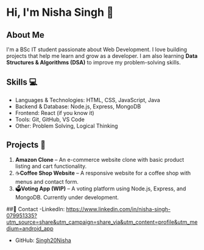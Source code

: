 
# Hi, I'm Nisha Singh 👋

## About Me
I'm a BSc IT student passionate about Web Development. I love building projects that help me learn and grow as a developer. I am also learning **Data Structures & Algorithms (DSA)** to improve my problem-solving skills.

## Skills 💻
- Languages & Technologies: HTML, CSS, JavaScript, Java  
- Backend & Database: Node.js, Express, MongoDB  
- Frontend: React (if you know it)  
- Tools: Git, GitHub, VS Code  
- Other: Problem Solving, Logical Thinking

## Projects 🚀
1. **Amazon Clone** – An e-commerce website clone with basic product listing and cart functionality.  
2. ☕️**Coffee Shop Website** – A responsive website for a coffee shop with menus and contact form.  
3. 🗳**Voting App (WIP)** – A voting platform using Node.js, Express, and MongoDB. Currently under development.

##📌 Contact
-LinkedIn:
https://www.linkedin.com/in/nisha-singh-079951335?utm_source=share&utm_campaign=share_via&utm_content=profile&utm_medium=android_app

- GitHub: [Singh20Nisha](https://github.com/Singh20Nisha)
